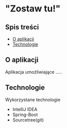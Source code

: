 # "Zostaw tu!"
## Spis treści
* [O aplikacji](#o-aplikacji)
* [Technologie](#technologie)

## O aplikacji
Aplikacja umożliwiające .....
	
## Technologie
Wykorzystane technologie
* IntelliJ IDEA
* Spring-Boot
* Sourcetree(git)

  
 
  


  

